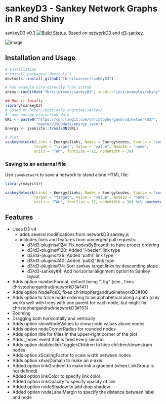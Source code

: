 # sankeyD3 - Sankey Network Graphs in R and Shiny

sankeyD3 v0.3 [![Build Status](https://travis-ci.org/fbreitwieser/sankeyD3.svg?branch=master)](https://travis-ci.org/fbreitwieser/sankeyD3). 
Based on [networkD3](https://github.com/christophergandrud/networkD3) and [d3-sankey](https://github.com/d3/d3-sankey).  

![image](https://cloud.githubusercontent.com/assets/516060/19978179/631e15e0-a1cc-11e6-8125-3f342c4f3b92.png)

## Installation and Usage

```R
# Installation
# install.packages('devtools')
devtools::install_github("fbreitwieser/sankeyD3")

# Run example site directly from Github
shiny::runGitHub("fbreitwieser/sankeyD3", subdir="inst/examples/shiny")

## Run it locally
library(sankeyD3)
# Based on http://bost.ocks.org/mike/sankey/
# Load energy projection data
URL <- paste0("https://cdn.rawgit.com/christophergandrud/networkD3/",
              "master/JSONdata/energy.json")
Energy <- jsonlite::fromJSON(URL)

# Plot
sankeyNetwork(Links = Energy$links, Nodes = Energy$nodes, Source = "source",
             Target = "target", Value = "value", NodeID = "name",
             units = "TWh", fontSize = 12, nodeWidth = 30)
```

### Saving to an external file

Use `saveNetwork` to save a network to stand alone HTML file:

```R
library(magrittr)

sankeyNetwork(Links = Energy$links, Nodes = Energy$nodes, Source = "source",
             Target = "target", Value = "value", NodeID = "name",
             units = "TWh", fontSize = 12, nodeWidth = 30) %>% saveNetwork(file = 'Net1.html')
```

## Features
 - Uses D3 v4
     - adds several modifications from networkD3 sankey.js 
     - includes fixes and features from unmerged pull requests:
       - d3/d3-plugins#124: Fix nodesByBreadth to have proper ordering
       - d3/d3-plugins#120: Added 'l-bezier' link type
       - d3/d3-plugins#36: Added 'path1' link type
       - d3/d3-plugins#40: Added 'path2' link type
       - d3/d3-plugins#74: Sort sankey target links by descending slope
       - d3/d3-sankey#4: Add horizontal alignment option to Sankey layout
 - Adds option numberFormat, default being ",.5g" (see , fixes christophergandrud/networkD3#147)
 - Adds option NodePosX, fixes christophergandrud/networkD3#108 
 - Adds option to force node ordering to be alphabetical along a path (only works well with trees with one parent for each node, but might fix christophergandrud/networkD3#153)
 - Zooming
 - Dragging both horizontally and vertically
 - Adds option showNodeValues to show node values above nodes
 - Adds option nodeCornerRadius for rounded nodes
 - Adds option title for titles in the upper-right corner of the plot
 - Adds <sankey id>_hover event that is fired every second
 - Adds option doubleclickTogglesChildren to hide children/downstram
    nodes
 - Adds option xScalingFactor to scale width between nodes
 - Adds option xAxisDomain to make an x-axis
 - Added option linkGradient to make link a gradient (when LinkGroup is not defined)
 - Added option linkColor to specify link color
 - Added option linkOpacity to specify opacity of link
 - Added option nodeShadow to add drop shadow
 - Added option nodeLabelMargin to specify the distance between label and node

